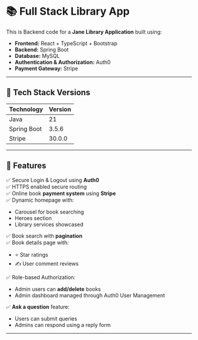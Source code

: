 # 📚 Full Stack Library App

This is Backend code for a **Jane Library Application** built using:

- **Frontend:** React + TypeScript + Bootstrap  
- **Backend:** Spring Boot  
- **Database:** MySQL  
- **Authentication & Authorization:** Auth0  
- **Payment Gateway:** Stripe  

---

## 🚀 Tech Stack Versions

| Technology | Version |
|-----------|---------|
| Java | 21      |
| Spring Boot | 3.5.6   |
| Stripe | 30.0.0  |

---

## 🧩 Features

✅ Secure Login & Logout using **Auth0**  
✅ HTTPS enabled secure routing  
✅ Online book **payment system** using **Stripe**  
✅ Dynamic homepage with:
- Carousel for book searching
- Heroes section
- Library services showcased

✅ Book search with **pagination**  
✅ Book details page with:
- ⭐ Star ratings  
- ✍️ User comment reviews  

✅ Role-based Authorization:
- Admin users can **add/delete** books  
- Admin dashboard managed through Auth0 User Management

✅ **Ask a question** feature:
- Users can submit queries
- Admins can respond using a reply form

---